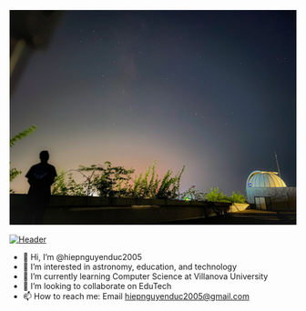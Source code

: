 [![Header](https://github.com/hiepnguyenduc2005/hiepnguyenduc2005/blob/main/1.2-compressed.jpg "Header")](http://positivevsnegative.pythonanywhere.com/)

[![Header](https://raw.githubusercontent.com/MartinHeinz/MartinHeinz/master/readme_header.png "Header")](https://martinheinz.dev/)

- 👋 Hi, I’m @hiepnguyenduc2005
- 👀 I’m interested in astronomy, education, and technology
- 🌱 I’m currently learning Computer Science at Villanova University
- 💞️ I’m looking to collaborate on EduTech
- 📫 How to reach me: Email hiepnguyenduc2005@gmail.com

<!---
hiepnguyenduc2005/hiepnguyenduc2005 is a ✨ special ✨ repository because its `README.md` (this file) appears on your GitHub profile.
You can click the Preview link to take a look at your changes.
--->
